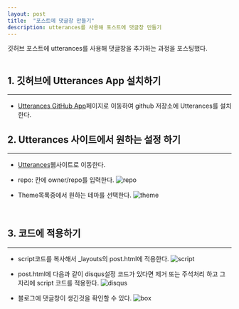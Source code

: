```yaml
---
layout: post
title:  "포스트에 댓글창 만들기"
description: utterances를 사용해 포스트에 댓글창 만들기
---
```

깃허브 포스트에 utterances를 사용해 댓글창을 추가하는 과정을 포스팅했다.
<br><br>

## 1. 깃허브에 Utterances App 설치하기
<hr>

- [Utterances GitHub App](https://github.com/apps/utterances)페이지로 이동하여 github 저장소에 Utterances를 설치한다.

## 2. Utterances 사이트에서 원하는 설정 하기
<hr>

- [Utterances](https://utteranc.es/)웹사이트로 이동한다.

- repo: 칸에 owner/repo를 입력한다.
![repo](../../images/repo.png)

- Theme목록중에서 원하는 테마를 선택한다.
![theme](../../images/theme.png)
<br>

## 3. 코드에 적용하기
<hr>

- script코드를 복사해서 _layouts의 post.html에 적용한다.
![script](../../images/script.png)

- post.html에 다음과 같이 disqus설정 코드가 있다면 제거 또는 주석처리 하고 그 자리에 script 코드를 적용한다.
![disqus](../../images/disqus.png)

- 블로그에 댓글창이 생긴것을 확인할 수 있다.
![box](../../images/box.png)
